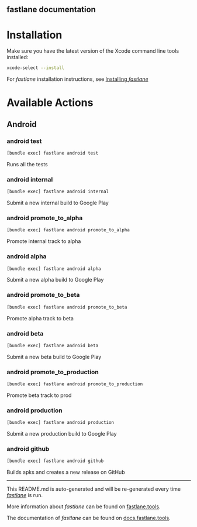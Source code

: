 fastlane documentation
----

# Installation

Make sure you have the latest version of the Xcode command line tools installed:

```sh
xcode-select --install
```

For _fastlane_ installation instructions, see [Installing _fastlane_](https://docs.fastlane.tools/#installing-fastlane)

# Available Actions

## Android

### android test

```sh
[bundle exec] fastlane android test
```

Runs all the tests

### android internal

```sh
[bundle exec] fastlane android internal
```

Submit a new internal build to Google Play

### android promote_to_alpha

```sh
[bundle exec] fastlane android promote_to_alpha
```

Promote internal track to alpha

### android alpha

```sh
[bundle exec] fastlane android alpha
```

Submit a new alpha build to Google Play

### android promote_to_beta

```sh
[bundle exec] fastlane android promote_to_beta
```

Promote alpha track to beta

### android beta

```sh
[bundle exec] fastlane android beta
```

Submit a new beta build to Google Play

### android promote_to_production

```sh
[bundle exec] fastlane android promote_to_production
```

Promote beta track to prod

### android production

```sh
[bundle exec] fastlane android production
```

Submit a new production build to Google Play

### android github

```sh
[bundle exec] fastlane android github
```

Builds apks and creates a new release on GitHub

----

This README.md is auto-generated and will be re-generated every time [_fastlane_](https://fastlane.tools) is run.

More information about _fastlane_ can be found on [fastlane.tools](https://fastlane.tools).

The documentation of _fastlane_ can be found on [docs.fastlane.tools](https://docs.fastlane.tools).
